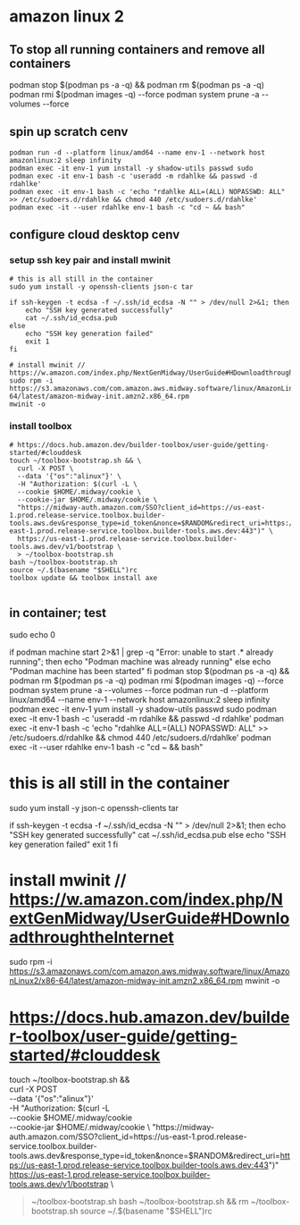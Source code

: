# amazon linux 2
## To stop all running containers and remove all containers
podman stop $(podman ps -a -q) && podman rm $(podman ps -a -q)
podman rmi $(podman images -q) --force
podman system prune -a --volumes --force


## spin up scratch cenv
```
podman run -d --platform linux/amd64 --name env-1 --network host amazonlinux:2 sleep infinity
podman exec -it env-1 yum install -y shadow-utils passwd sudo
podman exec -it env-1 bash -c 'useradd -m rdahlke && passwd -d rdahlke'
podman exec -it env-1 bash -c 'echo "rdahlke ALL=(ALL) NOPASSWD: ALL" >> /etc/sudoers.d/rdahlke && chmod 440 /etc/sudoers.d/rdahlke'
podman exec -it --user rdahlke env-1 bash -c "cd ~ && bash"
```

## configure cloud desktop cenv
### setup ssh key pair and install mwinit
```
# this is all still in the container
sudo yum install -y openssh-clients json-c tar

if ssh-keygen -t ecdsa -f ~/.ssh/id_ecdsa -N "" > /dev/null 2>&1; then
    echo "SSH key generated successfully"
    cat ~/.ssh/id_ecdsa.pub
else
    echo "SSH key generation failed"
    exit 1
fi

# install mwinit // https://w.amazon.com/index.php/NextGenMidway/UserGuide#HDownloadthroughtheInternet
sudo rpm -i https://s3.amazonaws.com/com.amazon.aws.midway.software/linux/AmazonLinux2/x86-64/latest/amazon-midway-init.amzn2.x86_64.rpm
mwinit -o
```


### install toolbox
```
# https://docs.hub.amazon.dev/builder-toolbox/user-guide/getting-started/#clouddesk
touch ~/toolbox-bootstrap.sh && \
  curl -X POST \
  --data '{"os":"alinux"}' \
  -H "Authorization: $(curl -L \
  --cookie $HOME/.midway/cookie \
  --cookie-jar $HOME/.midway/cookie \
  "https://midway-auth.amazon.com/SSO?client_id=https://us-east-1.prod.release-service.toolbox.builder-tools.aws.dev&response_type=id_token&nonce=$RANDOM&redirect_uri=https://us-east-1.prod.release-service.toolbox.builder-tools.aws.dev:443")" \
  https://us-east-1.prod.release-service.toolbox.builder-tools.aws.dev/v1/bootstrap \
  > ~/toolbox-bootstrap.sh
bash ~/toolbox-bootstrap.sh
source ~/.$(basename "$SHELL")rc
toolbox update && toolbox install axe


```

## in container; test
sudo echo 0




if podman machine start 2>&1 | grep -q "Error: unable to start .* already running"; then
    echo "Podman machine was already running"
else
    echo "Podman machine has been started"
fi
podman stop $(podman ps -a -q) && podman rm $(podman ps -a -q)
podman rmi $(podman images -q) --force
podman system prune -a --volumes --force
podman run -d --platform linux/amd64 --name env-1 --network host amazonlinux:2 sleep infinity
podman exec -it env-1 yum install -y shadow-utils passwd sudo
podman exec -it env-1 bash -c 'useradd -m rdahlke && passwd -d rdahlke'
podman exec -it env-1 bash -c 'echo "rdahlke ALL=(ALL) NOPASSWD: ALL" >> /etc/sudoers.d/rdahlke && chmod 440 /etc/sudoers.d/rdahlke'
podman exec -it --user rdahlke env-1 bash -c "cd ~ && bash"



# this is all still in the container
sudo yum install -y json-c openssh-clients tar

if ssh-keygen -t ecdsa -f ~/.ssh/id_ecdsa -N "" > /dev/null 2>&1; then
    echo "SSH key generated successfully"
    cat ~/.ssh/id_ecdsa.pub
else
    echo "SSH key generation failed"
    exit 1
fi

# install mwinit // https://w.amazon.com/index.php/NextGenMidway/UserGuide#HDownloadthroughtheInternet
sudo rpm -i https://s3.amazonaws.com/com.amazon.aws.midway.software/linux/AmazonLinux2/x86-64/latest/amazon-midway-init.amzn2.x86_64.rpm
mwinit -o


# https://docs.hub.amazon.dev/builder-toolbox/user-guide/getting-started/#clouddesk
touch ~/toolbox-bootstrap.sh && \
curl -X POST \
  --data '{"os":"alinux"}' \
  -H "Authorization: $(curl -L \
  --cookie $HOME/.midway/cookie \
  --cookie-jar $HOME/.midway/cookie \
  "https://midway-auth.amazon.com/SSO?client_id=https://us-east-1.prod.release-service.toolbox.builder-tools.aws.dev&response_type=id_token&nonce=$RANDOM&redirect_uri=https://us-east-1.prod.release-service.toolbox.builder-tools.aws.dev:443")" \
  https://us-east-1.prod.release-service.toolbox.builder-tools.aws.dev/v1/bootstrap \
  > ~/toolbox-bootstrap.sh
bash ~/toolbox-bootstrap.sh && rm ~/toolbox-bootstrap.sh
source ~/.$(basename "$SHELL")rc

